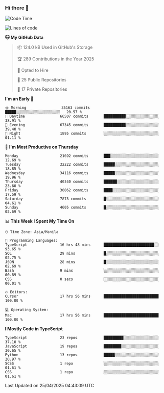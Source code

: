 ### Hi there 👋

<!--START_SECTION:waka-->
![Code Time](http://img.shields.io/badge/Code%20Time-1%2C656%20hrs%2025%20mins-blue)

![Lines of code](https://img.shields.io/badge/From%20Hello%20World%20I%27ve%20Written-64.8%20million%20lines%20of%20code-blue)

**🐱 My GitHub Data** 

> 📦 124.0 kB Used in GitHub's Storage 
 > 
> 🏆 289 Contributions in the Year 2025
 > 
> 💼 Opted to Hire
 > 
> 📜 25 Public Repositories 
 > 
> 🔑 17 Private Repositories 
 > 
**I'm an Early 🐤** 

```text
🌞 Morning                35163 commits       █████░░░░░░░░░░░░░░░░░░░░   20.57 % 
🌆 Daytime                66507 commits       ██████████░░░░░░░░░░░░░░░   38.91 % 
🌃 Evening                67345 commits       ██████████░░░░░░░░░░░░░░░   39.40 % 
🌙 Night                  1895 commits        ░░░░░░░░░░░░░░░░░░░░░░░░░   01.11 % 
```
📅 **I'm Most Productive on Thursday** 

```text
Monday                   21692 commits       ███░░░░░░░░░░░░░░░░░░░░░░   12.69 % 
Tuesday                  32222 commits       █████░░░░░░░░░░░░░░░░░░░░   18.85 % 
Wednesday                34116 commits       █████░░░░░░░░░░░░░░░░░░░░   19.96 % 
Thursday                 40340 commits       ██████░░░░░░░░░░░░░░░░░░░   23.60 % 
Friday                   30062 commits       ████░░░░░░░░░░░░░░░░░░░░░   17.59 % 
Saturday                 7873 commits        █░░░░░░░░░░░░░░░░░░░░░░░░   04.61 % 
Sunday                   4605 commits        █░░░░░░░░░░░░░░░░░░░░░░░░   02.69 % 
```


📊 **This Week I Spent My Time On** 

```text
🕑︎ Time Zone: Asia/Manila

💬 Programming Languages: 
TypeScript               16 hrs 48 mins      ███████████████████████░░   93.65 % 
SQL                      29 mins             █░░░░░░░░░░░░░░░░░░░░░░░░   02.75 % 
JSON                     28 mins             █░░░░░░░░░░░░░░░░░░░░░░░░   02.69 % 
Bash                     9 mins              ░░░░░░░░░░░░░░░░░░░░░░░░░   00.89 % 
CSS                      0 secs              ░░░░░░░░░░░░░░░░░░░░░░░░░   00.01 % 

🔥 Editors: 
Cursor                   17 hrs 56 mins      █████████████████████████   100.00 % 

💻 Operating System: 
Mac                      17 hrs 56 mins      █████████████████████████   100.00 % 
```

**I Mostly Code in TypeScript** 

```text
TypeScript               23 repos            █████████░░░░░░░░░░░░░░░░   37.10 % 
JavaScript               19 repos            ████████░░░░░░░░░░░░░░░░░   30.65 % 
Python                   13 repos            █████░░░░░░░░░░░░░░░░░░░░   20.97 % 
SCSS                     1 repo              ░░░░░░░░░░░░░░░░░░░░░░░░░   01.61 % 
CSS                      1 repo              ░░░░░░░░░░░░░░░░░░░░░░░░░   01.61 % 
```




 Last Updated on 25/04/2025 04:43:09 UTC
<!--END_SECTION:waka-->
